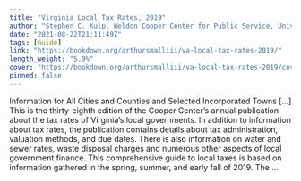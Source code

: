 ```yaml
---
title: "Virginia Local Tax Rates, 2019"
author: "Stephen C. Kulp, Weldon Cooper Center for Public Service, University of Virginia"
date: "2021-08-22T21:11:49Z"
tags: [Guide]
link: "https://bookdown.org/arthursmalliii/va-local-tax-rates-2019/"
length_weight: "5.9%"
cover: "https://bookdown.org/arthursmalliii/va-local-tax-rates-2019/cover.png"
pinned: false
---
```


Information for All Cities and Counties and Selected Incorporated Towns [...] This is the thirty-eighth edition of the Cooper Center’s annual publication about the tax rates of Virginia’s local governments. In addition to information about tax rates, the publication contains details about tax administration, valuation methods, and due dates. There is also information on water and sewer rates, waste disposal charges and numerous other aspects of local government finance. This comprehensive guide to local taxes is based on information gathered in the spring, summer, and early fall of 2019. The ...
